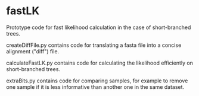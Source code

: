 # fastLK

Prototype code for fast likelihood calculation in the case of short-branched trees.

createDiffFile.py contains code for translating a fasta file into a concise alignment ("diff") file.

calculateFastLK.py contains code for calculating the likelihood efficiently on short-branched trees.

extraBits.py contains code for comparing samples, for example to remove one sample if it is less informative than another one in the same dataset.
